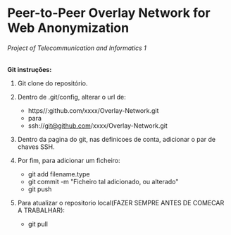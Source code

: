 # Peer-to-Peer Overlay Network for Web Anonymization

###### Project of Telecommunication and Informatics 1


**Git instruções:**

1. Git clone do repositório.

2. Dentro de .git/config, alterar o url de:

	* https//:github.com/xxxx/Overlay-Network.git
	* para
	* ssh://git@github.com/xxxx/Overlay-Network.git
		
3. Dentro da pagina do git, nas definicoes de conta, adicionar o par de chaves SSH.

4. Por fim, para adicionar um ficheiro:
	* git add filename.type
	* git commit -m "Ficheiro tal adicionado, ou alterado"
	* git push
		
5. Para atualizar o repositorio local(FAZER SEMPRE ANTES DE COMECAR A TRABALHAR):
	* git pull
